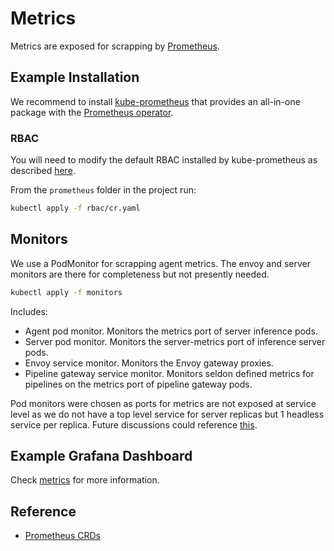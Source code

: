 # Metrics

Metrics are exposed for scrapping by [Prometheus](https://prometheus.io/).

## Example Installation

We recommend to install [kube-prometheus](https://github.com/prometheus-operator/kube-prometheus#installing) that provides an all-in-one package with the [Prometheus operator](https://github.com/prometheus-operator/prometheus-operator).


### RBAC

You will need to modify the default RBAC installed by kube-prometheus as described [here](https://github.com/prometheus-operator/prometheus-operator/blob/main/Documentation/user-guides/getting-started.md#enable-rbac-rules-for-prometheus-pods).

From the `prometheus` folder in the project run:

```bash
kubectl apply -f rbac/cr.yaml
```

## Monitors

We use a PodMonitor for scrapping agent metrics. The envoy and server monitors are there for completeness but not presently needed.

```bash
kubectl apply -f monitors
```

Includes:

 * Agent pod monitor. Monitors the metrics port of server inference pods.
 * Server pod monitor. Monitors the server-metrics port of inference server pods.
 * Envoy service monitor. Monitors the Envoy gateway proxies.
 * Pipeline gateway service monitor. Monitors seldon defined metrics for pipelines on the metrics port of pipeline gateway pods.

Pod monitors were chosen as ports for metrics are not exposed at service level as we do not have a top level service for server replicas but 1 headless service per replica. Future discussions could reference [this](https://github.com/prometheus-operator/prometheus-operator/issues/3119).

## Example Grafana Dashboard

Check [metrics](../metrics/index.md) for more information.

## Reference

 * [Prometheus CRDs](https://github.com/prometheus-operator/prometheus-operator/blob/main/Documentation/api.md)
